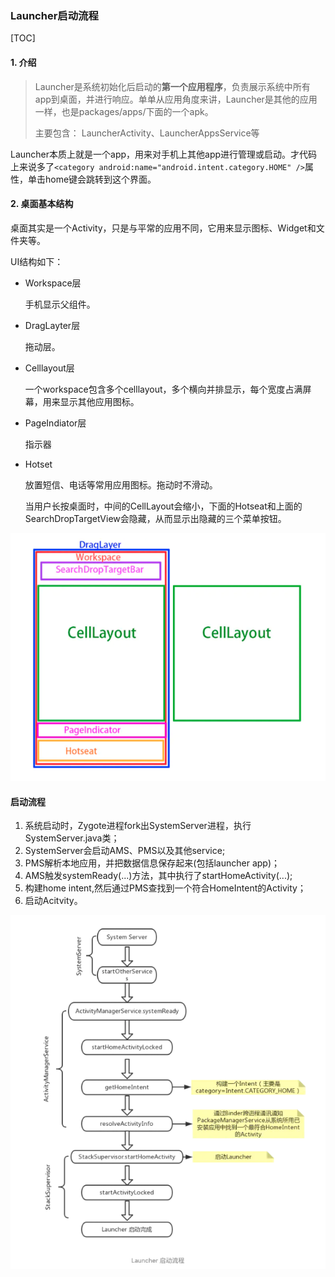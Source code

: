 ### Launcher启动流程

[TOC]

#### 1. 介绍

>  Launcher是系统初始化后启动的**第一个应用程序**，负责展示系统中所有app到桌面，并进行响应。单单从应用角度来讲，Launcher是其他的应用一样，也是packages/apps/下面的一个apk。
>
> 主要包含： LauncherActivity、LauncherAppsService等

​	Launcher本质上就是一个app，用来对手机上其他app进行管理或启动。才代码上来说多了`<category android:name="android.intent.category.HOME" />`属性，单击home键会跳转到这个界面。

#### 2. 桌面基本结构

​	桌面其实是一个Activity，只是与平常的应用不同，它用来显示图标、Widget和文件夹等。

UI结构如下：

- Workspace层

  手机显示父组件。

- DragLayter层

  拖动层。

- Celllayout层

  一个workspace包含多个celllayout，多个横向并排显示，每个宽度占满屏幕，用来显示其他应用图标。

- PageIndiator层

  指示器

- Hotset

  放置短信、电话等常用应用图标。拖动时不滑动。

  当用户长按桌面时，中间的CellLayout会缩小，下面的Hotseat和上面的SearchDropTargetView会隐藏，从而显示出隐藏的三个菜单按钮。

![launcher_view](images/launcher_view_structure.png)

#### 启动流程

1. 系统启动时，Zygote进程fork出SystemServer进程，执行SystemServer.java类；
2. SystemServer会启动AMS、PMS以及其他service;
3. PMS解析本地应用，并把数据信息保存起来(包括launcher app)；
4. AMS触发systemReady(...)方法，其中执行了startHomeActivity(...);
5. 构建home intent,然后通过PMS查找到一个符合HomeIntent的Activity；
6. 启动Acitvity。

![launcher_start](images/launcher_start.png)